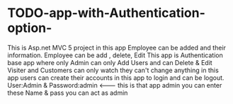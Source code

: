 # TODO-app-with-Authentication-option-
This is Asp.net MVC 5 project
in this app Employee can be added and their information.
Employee can be add , delete, Edit
This app is Authentication base app where only Admin can only Add Users and can Delete & Edit
Visiter and Customers can only watch they can't change anything in this app
users can create their accounts in this app to login and can be logout.
User:Admin & Password:admin  <--- this is that app admin
you can enter these Name & pass you can act as admin
